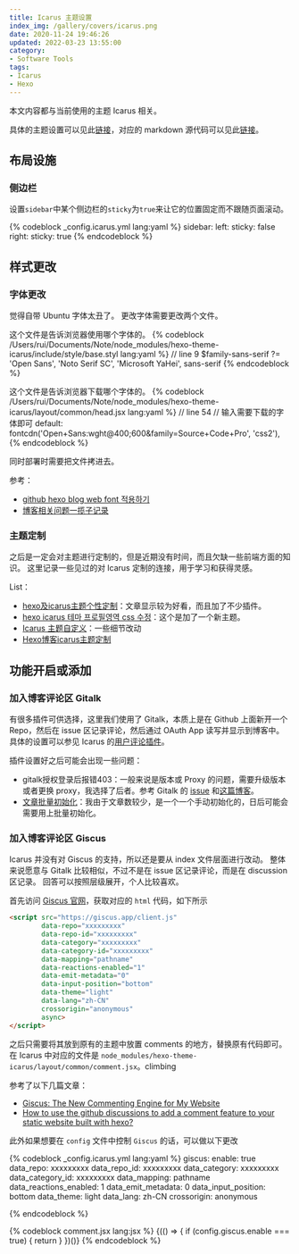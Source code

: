 ```yaml
---
title: Icarus 主题设置
index_img: /gallery/covers/icarus.png
date: 2020-11-24 19:46:26
updated: 2022-03-23 13:55:00
category: 
- Software Tools
tags: 
- Icarus
- Hexo
---
```


本文内容都与当前使用的主题 Icarus 相关。

具体的主题设置可以见此[链接](https://blog.zhangruipeng.me/hexo-theme-icarus/Configuration/icarus用户指南-主题配置/#more)，对应的 markdown 源代码可以见此[链接](https://raw.githubusercontent.com/ppoffice/hexo-theme-icarus/site/source/_posts/zh-CN/Configuring-Theme.md)。

<!-- more -->

## 布局设施

### 侧边栏

设置`sidebar`中某个侧边栏的`sticky`为`true`来让它的位置固定而不跟随页面滚动。

{% codeblock _config.icarus.yml lang:yaml %}
sidebar:
    left:
        sticky: false
    right:
        sticky: true
{% endcodeblock %}

## 样式更改

### 字体更改

觉得自带 Ubuntu 字体太丑了。
更改字体需要更改两个文件。

这个文件是告诉浏览器使用哪个字体的。
{% codeblock /Users/rui/Documents/Note/node_modules/hexo-theme-icarus/include/style/base.styl lang:yaml %}
// line 9
$family-sans-serif ?= 'Open Sans', 'Noto Serif SC', 'Microsoft YaHei', sans-serif
{% endcodeblock %}

这个文件是告诉浏览器下载哪个字体的。
{% codeblock /Users/rui/Documents/Note/node_modules/hexo-theme-icarus/layout/common/head.jsx lang:yaml %}
// line 54
// 输入需要下载的字体即可
default: fontcdn('Open+Sans:wght@400;600&family=Source+Code+Pro', 'css2'),
{% endcodeblock %}

同时部署时需要把文件拷进去。

参考：
- [github hexo blog web font 적용하기](https://chinsun9.github.io/tags/web-font/)
- [博客相关问题一揽子记录](http://81.70.200.6/2020/12/16/博客相关问题一揽子记录/)

### 主题定制

之后是一定会对主题进行定制的，但是近期没有时间，而且欠缺一些前端方面的知识。
这里记录一些见过的对 lcarus 定制的连接，用于学习和获得灵感。

List：
- [hexo及icarus主题个性定制](https://angericky.github.io/2018/12/24/icarus个性定制/)：文章显示较为好看，而且加了不少插件。
- [hexo icarus 테마 프로필영역 css 수정](https://chinsun9.github.io/tags/hexo/)：这个是加了一个新主题。
- [Icarus 主题自定义](https://www.alphalxy.com/2019/03/customize-icarus)：一些细节改动
- [Hexo博客icarus主题定制](https://blog.it-follower.com/posts/2085550418.html)

## 功能开启或添加

### 加入博客评论区 Gitalk

有很多插件可供选择，这里我们使用了 Gitalk，本质上是在 Github 上面新开一个 Repo，然后在 issue 区记录评论，然后通过 OAuth App 读写并显示到博客中。
具体的设置可以参见 Icarus 的[用户评论插件](https://ppoffice.github.io/hexo-theme-icarus/Plugins/Comment/icarus用户指南-用户评论插件/)。

插件设置好之后可能会出现一些问题：
- gitalk授权登录后报错403：一般来说是版本或 Proxy 的问题，需要升级版本或者更换 proxy，我选择了后者。参考 Gitalk 的 [issue](https://github.com/gitalk/gitalk/issues/433) 和[这篇博客](https://umm.js.org/p/1d1d49e9/)。
- [文章批量初始化](https://eminoda.github.io/2021/06/16/hexo-gitalk-comment-plugins-in-github-issue/)：我由于文章数较少，是一个一个手动初始化的，日后可能会需要用上批量初始化。

### 加入博客评论区 Giscus

Icarus 并没有对 Giscus 的支持，所以还是要从 index 文件层面进行改动。
整体来说愿意与 Gitalk 比较相似，不过不是在 issue 区记录评论，而是在 discussion 区记录。
回答可以按照层级展开，个人比较喜欢。

首先访问 [Giscus 官网](https://giscus.app/zh-CN)，获取对应的 `html` 代码，如下所示
``` html
<script src="https://giscus.app/client.js"
        data-repo="xxxxxxxxx"
        data-repo-id="xxxxxxxxx"
        data-category="xxxxxxxxx"
        data-category-id="xxxxxxxxx"
        data-mapping="pathname"
        data-reactions-enabled="1"
        data-emit-metadata="0"
        data-input-position="bottom"
        data-theme="light"
        data-lang="zh-CN"
        crossorigin="anonymous"
        async>
</script>
```
之后只需要将其放到原有的主题中放置 comments 的地方，替换原有代码即可。
在 Icarus 中对应的文件是 `node_modules/hexo-theme-icarus/layout/common/comment.jsx`。climbing

参考了以下几篇文章：
- [Giscus: The New Commenting Engine for My Website](https://zhauniarovich.com/post/2021/2021-06-giscus/)
- [How to use the github discussions to add a comment feature to your static website built with hexo?](https://www.futlabs.com/2021/09/20/How-to-use-the-github-discussions-to-add-a-comment-feature-to-your-static-website-build-with-hexo/)

此外如果想要在 `config` 文件中控制 `Giscus` 的话，可以做以下更改

{% codeblock _config.icarus.yml lang:yaml %}
giscus:
  enable: true
  data_repo: xxxxxxxxx
  data_repo_id: xxxxxxxxx
  data_category: xxxxxxxxx
  data_category_id: xxxxxxxxx
  data_mapping: pathname
  data_reactions_enabled: 1
  data_emit_metadata: 0
  data_input_position: bottom
  data_theme: light
  data_lang: zh-CN
  crossorigin: anonymous

{% endcodeblock %}

{% codeblock comment.jsx lang:jsx %}
{(() => {
    if (config.giscus.enable === true) {
        return <script src="https://giscus.app/client.js"
        data-repo={config.giscus.data_repo}
        data-repo-id={config.giscus.data_repo_id}
        data-category={config.giscus.data_category}
        data-category-id={config.giscus.data_category_id}
        data-mapping={config.giscus.data_mapping}
        data-reactions-enabled={config.giscus.data_reactions_enabled}
        data-emit-metadata={config.giscus.data_emit_metadata}
        data-input-position={config.giscus.data_input_position}
        data-theme={config.giscus.data_theme}
        data-lang={config.giscus.data_lang}
        crossorigin={config.giscus.crossorigin}
        async>
        </script>
    } 
})()}
{% endcodeblock %}